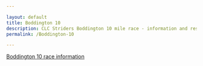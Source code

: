 ```yaml
---

layout: default
title: Boddington 10
description: CLC Striders Boddington 10 mile race - information and results page
permalink: /Boddington-10

---
```


[Boddington 10 race information](/boddington-10)
